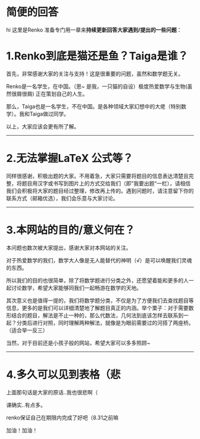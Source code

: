 # **简便的回答**

hi 这里是Renko 准备专门用一章来**持续更新回答大家遇到/提出的一些问题**：



# 1.Renko到底是猫还是鱼？Taiga是谁？

首先，非常感谢大家的关注与支持！这是很重要的问题，虽然和数学题无关。

Renko是一名学生，在中国。（恩~ 是我，一只猫的自设）极度热爱数学与生物(虽然很屑很屑) 正在策划自己的人生。

那么，Taiga也是一名学生，不在中国。是各种领域大家幻想中的大佬（特别数学）。我和Taiga做过同学。

以上，大家应该会更有所了解。

------



# 2.无法掌握LaTeX 公式等？

同样很感谢，积极出题的大家。不用着急，大家只需要将题目的信息表达清楚且完整，将题目用汉字或书写到图片上的方式交给我们（即”我要出题“一栏），请相信我们会积极将大家的题目经过整理，修改再上传的。遇到问题时，请注意留下你的联系方式（邮箱优选），我们会乐意与大家讨论。



------



# 3.本网站的目的/意义何在？

本问题也数次被大家提出，感谢大家对本网站的关注。

对于热爱数学的我们，数学大人像是无人能替代的神明（√）是可以唤醒我们灵魂的东西。

所以我们的目的也很简单，除了将数学题进行分类之外，还愿望着能和更多的人一起讨论数学，希望大家能够同我们一起畅游在数学的天地。

其次意义也是值得一提的，我们将数学题分类，不仅是为了方便我们去查找题目等信息，更多的是我们可以详细清楚地了解题目真正的内涵。举个栗子：对于需要数形结合的题目，解法是不止一种的，那么代数法，几何法到底该怎样去联系到一起？分类后进行对照，同时理解两种解法，就像是为眼前需要过的河搭了两座桥。（适合举一反三）

当然，对于目前还是小孩子般的网站，希望大家可以多多照顾~

------





# 4.多久可以见到表格（悲

上面那句话是大家的原话..我也很悲啊（

课确实..有点多。

renko保证自己在期限内完成了好吧（8.31之前嘛

加油！加油！